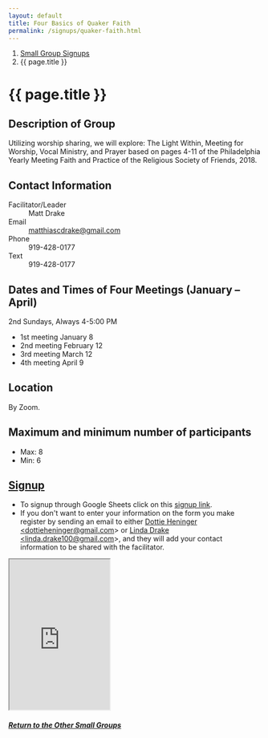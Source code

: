 ```yaml
---
layout: default
title: Four Basics of Quaker Faith
permalink: /signups/quaker-faith.html
---
```

<nav aria-label="breadcrumb">
  <ol class="breadcrumb">
      <li class="breadcrumb-item"><a class="noIcon" href="{{ site.baseurl }}/small-groups.html">Small Group Signups</a></li>
      <li class="breadcrumb-item active" aria-current="page">{{ page.title }}</li>
  </ol>
</nav>

# {{ page.title }}

## Description of Group

Utilizing worship sharing, we will explore: The Light 
Within, Meeting for Worship, Vocal Ministry, and Prayer based on pages 4-11 
of the Philadelphia Yearly Meeting Faith and Practice of the Religious 
Society of Friends, 2018.

## Contact Information
<dl> 
  <dt>Facilitator/Leader</dt>
  <dd>Matt Drake</dd>
  <dt>Email</dt>
  <dd><a href="mailto:matthiascdrake@gmail.com">matthiascdrake@gmail.com</a></dd>
  <dt>Phone</dt>
  <dd>919-428-0177</dd>
  <dt>Text</dt>
  <dd>919-428-0177</dd>
</dl>

## Dates and Times of Four Meetings (January – April)
2nd Sundays, Always 4-5:00 PM

- 1st meeting January 8
- 2nd meeting February 12
- 3rd meeting March 12
- 4th meeting April 9

## Location
By Zoom.

## Maximum and minimum number of participants
- Max: 8
- Min: 6

## [Signup](https://docs.google.com/spreadsheets/d/1A3CgMJGlLjviu48Qi3lx4--G72t2MsnQqIx53lJIwG0/edit?usp=sharing)
- To signup through Google Sheets click on this [signup link](https://docs.google.com/spreadsheets/d/1A3CgMJGlLjviu48Qi3lx4--G72t2MsnQqIx53lJIwG0/edit?usp=sharing).
- If you don't want to enter your information on the form you make register by 
  sending an email to either <a href='mailto:dottieheninger@gmail.com'>Dottie Heninger &lt;dottieheninger@gmail.com&gt;</a> or 
  <a href='mailto:linda.drake100@gmail.com'>Linda Drake &lt;linda.drake100@gmail.com&gt;</a>, and they will add 
  your contact information to be shared with the facilitator.

<div class="text-center">
  <iframe src="https://docs.google.com/spreadsheets/d/e/2PACX-1vS4Q2htRVc3i9F6DIKBz1K1ntA4YeMR8_rNGQgDM6FR0Co5zMKdioBNNmy3K7w32aZHIjgZyuYZKQv8/pubhtml?gid=198606566&amp;single=true&amp;widget=true&amp;headers=false&amp;range=A2:B10"
  width="200px"
  height="300px">
  </iframe>
</div>

<div class="text-center">
  <h5><a href="{{ site.baseurl }}/small-groups.html">Return to the Other Small Groups</a></h5>
</div>
